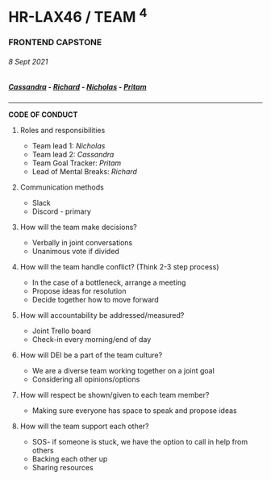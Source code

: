 # HR-LAX46 / TEAM <sup>4</sup>

### FRONTEND CAPSTONE

###### _8 Sept 2021_
##### [Cassandra](https://github.com/orgs/FEC-Team-4/people/cassbarragan) - [Richard](https://github.com/orgs/FEC-Team-4/people/richardcuii) - [Nicholas](https://github.com/orgs/FEC-Team-4/people/nicholaswma) - [Pritam](https://github.com/orgs/FEC-Team-4/people/pritms)

---------------------------
**CODE OF CONDUCT**

1. Roles and responsibilities
	 - Team lead 1: _Nicholas_
    - Team lead 2: _Cassandra_
    - Team Goal Tracker: _Pritam_
    - Lead of Mental Breaks: _Richard_
    
2. Communication methods
    - Slack
    - Discord - primary

3. How will the team make decisions?
    - Verbally in joint conversations
     - Unanimous vote if divided
     
4. How will the team handle conflict? (Think 2-3 step process)
    - In the case of a bottleneck, arrange a meeting
    - Propose ideas for resolution
    -  Decide together how to move forward
    
5. How will accountability be addressed/measured?
    - Joint Trello board
    -  Check-in every morning/end of day
    
6. How will DEI be a part of the team culture?
    - We are a diverse team working together on a joint goal
    - Considering all opinions/options
    
7. How will respect be shown/given to each team member?
    - Making sure everyone has space to speak and propose ideas

8. How will the team support each other?
    - SOS- if someone is stuck, we have the option to call in help from others
    - Backing each other up
    - Sharing resources
